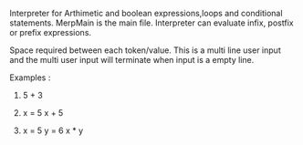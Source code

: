Interpreter for Arthimetic and boolean expressions,loops and conditional statements.
MerpMain is the main file.
Interpreter can evaluate infix, postfix or prefix expressions.

Space required between each token/value.
This is a multi line user input and the multi user input will terminate when input is a empty line.

Examples :

1. 5 + 3

2. x = 5
   x + 5

3. x = 5
   y = 6
   x * y
   
 
   
